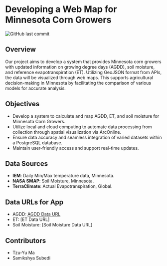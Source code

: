 # Developing a Web Map for Minnesota Corn Growers
![GitHub last commit](https://img.shields.io/github/last-commit/TzuYuMa/Corn?style=for-the-badge)

## Overview  
Our project aims to develop a system that provides Minnesota corn growers with updated information on growing degree days (AGDD), soil moisture, and reference evapotranspiration (ET). Utilizing GeoJSON format from APIs, the data will be visualized through web maps. This supports agricultural decision-making in Minnesota by facilitating the comparison of various models for accurate analysis.

## Objectives  
- Develop a system to calculate and map AGDD, ET, and soil moisture for Minnesota Corn Growers.
- Utilize local and cloud computing to automate data processing from collection through spatial visualization via ArcOnline.
- Ensure data accuracy and seamless integration of varied datasets within a PostgreSQL database.
- Maintain user-friendly access and support real-time updates.

## Data Sources 
- **IEM**: Daily Min/Max temperature data, Minnesota.
- **NASA SMAP**: Soil Moisture, Minnesota.
- **TerraClimate**: Actual Evapotranspiration, Global.

## Data URLs for App
- AGDD: [AGDD Data URL](https://googlecloudrun-nvrttyom5q-uc.a.run.app/get_agdd_idw)
- ET: [ET Data URL]
- Soil Moisture: [Soil Moisture Data URL]

## Contributors 
- Tzu-Yu Ma  
- Samikshya Subedi
